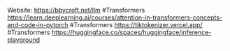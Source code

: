 Website:
https://bbycroft.net/llm #Transformers
https://learn.deeplearning.ai/courses/attention-in-transformers-concepts-and-code-in-pytorch #Transformers
https://tiktokenizer.vercel.app/ #Transformers
https://huggingface.co/spaces/huggingface/inference-playground